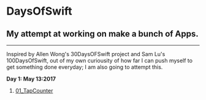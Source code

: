 # DaysOfSwift
## My attempt at working on make a bunch of Apps.
------
Inspired by Allen Wong's 30DaysOFSwift project and Sam Lu's 100DaysOfSwift, out of my own curiousity of how far I can push myself to get something done everyday; I am also going to attempt this.

**Day 1: May 13:2017**

1. [01_TapCounter](https://github.com/wongandydev/DaysOfSwift/tree/master/TapCounter)